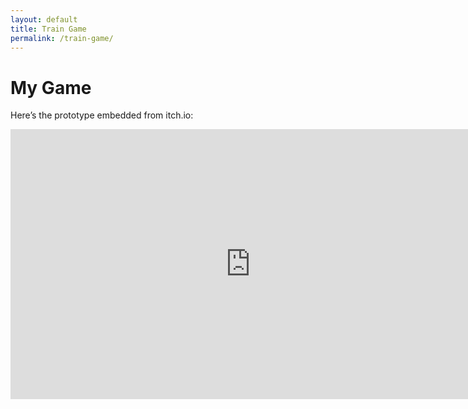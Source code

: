 ```yaml
---
layout: default
title: Train Game
permalink: /train-game/
---
```


# My Game

Here’s the prototype embedded from itch.io:

<iframe frameborder="0" src="https://itch.io/embed-upload/788692?color=645544" allowfullscreen="" width="768" height="432"><a href="https://juna8001.itch.io/gra-o-pocigu">Play Gra o pociągu on itch.io</a></iframe>